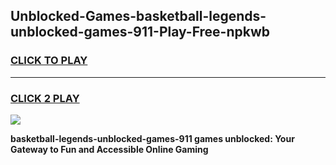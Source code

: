 
## Unblocked-Games-basketball-legends-unblocked-games-911-Play-Free-npkwb
<h3>
<a href="https://premium76.site?title=basketball-legends-unblocked-games-911&ref=21A">CLICK TO PLAY</a></h3>
<hr>

<h3>
<a href="https://premium76.site?title=basketball-legends-unblocked-games-911&ref=21A">CLICK 2 PLAY</a>
  
</h3>

<a href="https://premium76.site?title=basketball-legends-unblocked-games-911&ref=21A"><img src="https://clearcache.store/games.png"></a>


**basketball-legends-unblocked-games-911 games unblocked: Your Gateway to Fun and Accessible Online Gaming**
